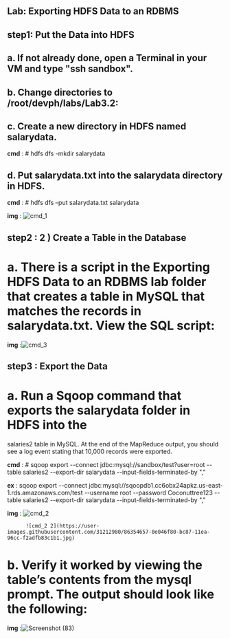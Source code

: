 ## Lab: Exporting HDFS Data to an RDBMS

## step1:  Put the Data into HDFS

## a. If not already done, open a Terminal in your VM and type "ssh sandbox".
## b. Change directories to /root/devph/labs/Lab3.2:
## c. Create a new directory in HDFS named salarydata.

**cmd** : # hdfs dfs -mkdir salarydata

## d. Put salarydata.txt into the salarydata directory in HDFS.

**cmd** : # hdfs dfs –put salarydata.txt salarydata

**img** : ![cmd_1](https://user-images.githubusercontent.com/31212980/86354654-0c3aac00-bc87-11ea-8763-451f2fcbeaf9.jpg)


## step2 : 2 ) Create a Table in the Database

# a. There is a script in the Exporting HDFS Data to an RDBMS lab folder that creates a table in MySQL that matches the records in salarydata.txt. View the SQL script:

**img** :![cmd_3](https://user-images.githubusercontent.com/31212980/86355137-d21dda00-bc87-11ea-9de1-902c47592e96.jpg)

## step3 :  Export the Data

# a. Run a Sqoop command that exports the salarydata folder in HDFS into the
  salaries2 table in MySQL. At the end of the MapReduce output, you should see a
  log event stating that 10,000 records were exported.

**cmd** : # sqoop export \--connect jdbc:mysql://sandbox/test?user=root \--table salaries2 \--export-dir salarydata \--input-fields-terminated-by ","

**ex** : sqoop export --connect jdbc:mysql://sqoopdb1.cc6obx24apkz.us-east-1.rds.amazonaws.com/test --username root --password Coconuttree123  --table salaries2 --export-dir salarydata --input-fields-terminated-by ","

**img** : ![cmd_2](https://user-images.githubusercontent.com/31212980/86354659-0e9d0600-bc87-11ea-93a5-329695af1fce.jpg)
          
          ![cmd_2 2](https://user-images.githubusercontent.com/31212980/86354657-0e046f80-bc87-11ea-96cc-f2adfb83c1b1.jpg)
        

# b. Verify it worked by viewing the table’s contents from the mysql prompt. The output should look like the following:

**img** :![Screenshot (83)](https://user-images.githubusercontent.com/31212980/86354625-01801700-bc87-11ea-9487-0df7698fe650.png)

